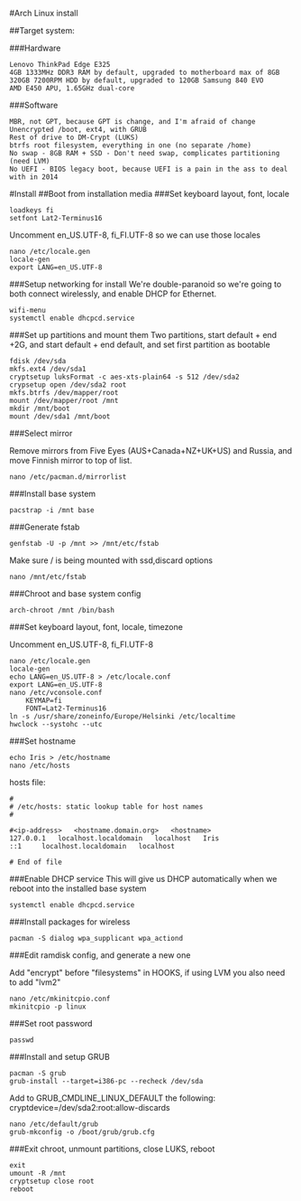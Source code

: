 #Arch Linux install

##Target system:

###Hardware

    Lenovo ThinkPad Edge E325
    4GB 1333MHz DDR3 RAM by default, upgraded to motherboard max of 8GB
    320GB 7200RPM HDD by default, upgraded to 120GB Samsung 840 EVO
    AMD E450 APU, 1.65GHz dual-core

###Software

    MBR, not GPT, because GPT is change, and I'm afraid of change
    Unencrypted /boot, ext4, with GRUB
    Rest of drive to DM-Crypt (LUKS)
    btrfs root filesystem, everything in one (no separate /home)
    No swap - 8GB RAM + SSD - Don't need swap, complicates partitioning (need LVM)
    No UEFI - BIOS legacy boot, because UEFI is a pain in the ass to deal with in 2014


#Install
##Boot from installation media
###Set keyboard layout, font, locale

    loadkeys fi
    setfont Lat2-Terminus16

Uncomment en_US.UTF-8, fi_FI.UTF-8 so we can use those locales

    nano /etc/locale.gen
    locale-gen
    export LANG=en_US.UTF-8

###Setup networking for install
We're double-paranoid so we're going to both connect wirelessly, and enable DHCP for Ethernet.

    wifi-menu
    systemctl enable dhcpcd.service

###Set up partitions and mount them
Two partitions, start default + end +2G, and start default + end default, and set first partition as bootable

    fdisk /dev/sda
    mkfs.ext4 /dev/sda1
    cryptsetup luksFormat -c aes-xts-plain64 -s 512 /dev/sda2
    crypsetup open /dev/sda2 root
    mkfs.btrfs /dev/mapper/root
    mount /dev/mapper/root /mnt
    mkdir /mnt/boot
    mount /dev/sda1 /mnt/boot

###Select mirror

Remove mirrors from Five Eyes (AUS+Canada+NZ+UK+US) and Russia, and move Finnish mirror to top of list.

    nano /etc/pacman.d/mirrorlist

###Install base system

    pacstrap -i /mnt base

###Generate fstab

    genfstab -U -p /mnt >> /mnt/etc/fstab

Make sure / is being mounted with ssd,discard options

    nano /mnt/etc/fstab

###Chroot and base system config

    arch-chroot /mnt /bin/bash

###Set keyboard layout, font, locale, timezone

Uncomment en_US.UTF-8, fi_FI.UTF-8

    nano /etc/locale.gen
    locale-gen
    echo LANG=en_US.UTF-8 > /etc/locale.conf
    export LANG=en_US.UTF-8
    nano /etc/vconsole.conf
        KEYMAP=fi
        FONT=Lat2-Terminus16
    ln -s /usr/share/zoneinfo/Europe/Helsinki /etc/localtime
    hwclock --systohc --utc

###Set hostname

    echo Iris > /etc/hostname
    nano /etc/hosts

hosts file:

    #
    # /etc/hosts: static lookup table for host names
    #

    #<ip-address>   <hostname.domain.org>   <hostname>
    127.0.0.1   localhost.localdomain   localhost   Iris
    ::1     localhost.localdomain   localhost

    # End of file


###Enable DHCP service
This will give us DHCP automatically when we reboot into the installed base system

    systemctl enable dhcpcd.service

###Install packages for wireless

    pacman -S dialog wpa_supplicant wpa_actiond

###Edit ramdisk config, and generate a new one

Add "encrypt" before "filesystems" in HOOKS, if using LVM you also need to add "lvm2" 

    nano /etc/mkinitcpio.conf
    mkinitcpio -p linux

###Set root password

    passwd

###Install and setup GRUB

    pacman -S grub
    grub-install --target=i386-pc --recheck /dev/sda

Add to GRUB_CMDLINE_LINUX_DEFAULT the following: cryptdevice=/dev/sda2:root:allow-discards

    nano /etc/default/grub
    grub-mkconfig -o /boot/grub/grub.cfg

###Exit chroot, unmount partitions, close LUKS, reboot

    exit
    umount -R /mnt
    cryptsetup close root
    reboot
